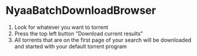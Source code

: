 # NyaaBatchDownloadBrowser

1. Look for whatever you want to torrent
2. Press the top left button "Download current results"
3. All torrents that are on the first page of your search will be downloaded and started with your default torrent program
